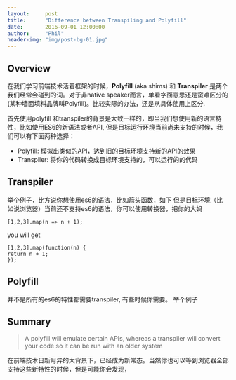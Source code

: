 ```yaml
---
layout:     post
title:      "Difference between Transpiling and Polyfill"
date:       2016-09-01 12:00:00
author:     "Phil"
header-img: "img/post-bg-01.jpg"
---
```


## Overview
在我们学习前端技术活着框架的时候，**Polyfill** (aka shims) 和 **Transpiler**
是两个我们经常会碰到的词。对于非native speaker而言，单看字面意思还是蛮难区分的 (某种墙面填料品牌叫Polyfill)。比较实际的办法，还是从具体使用上区分.

首先使用polyfill 和transpiler的背景是大致一样的，即当我们想使用新的语言特性，比如使用ES6的新语法或者API, 但是目标运行环境当前尚未支持的时候，我们可以有下面两种选择：

* Polyfill: 模拟出类似的API，达到旧的目标环境支持新的API的效果
* Transpiler: 将你的代码转换成目标环境支持的，可以运行的的代码

## Transpiler

举个例子，比方说你想使用es6的语法，比如箭头函数，如下
但是目标环境（比如说浏览器）当前还不支持es6的语法，你可以使用转换器，把你的大妈

    [1,2,3].map(n => n + 1);
you will get

    [1,2,3].map(function(n) {
    return n + 1;
    });

## Polyfill

并不是所有的es6的特性都需要transpiler, 有些时候你需要。
举个例子

## Summary

>A polyfill will emulate certain APIs, whereas a transpiler will convert your code so it can be run with an older system

在前端技术日新月异的大背景下，已经成为新常态。当然你也可以等到浏览器全部支持这些新特性的时候，但是可能你会发现，
